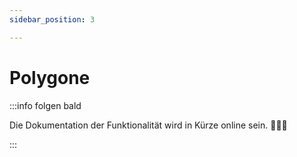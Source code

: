 ```yaml
---
sidebar_position: 3

---
```


# Polygone

:::info folgen bald

Die Dokumentation der Funktionalität wird in Kürze online sein. 🧑🏻‍💻

:::

